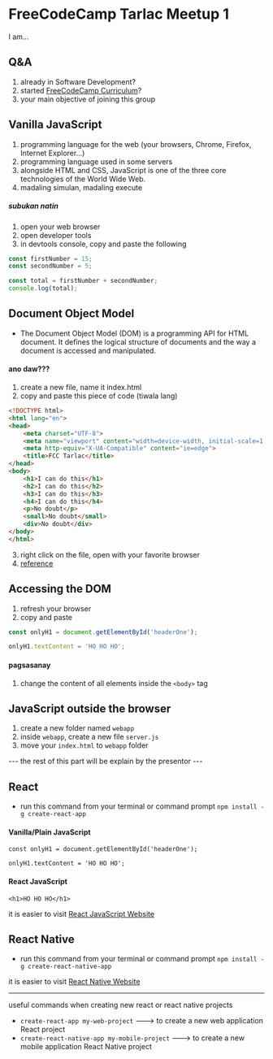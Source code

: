 # FreeCodeCamp Tarlac Meetup 1

I am...

## Q&A

1. already in Software Development?
2. started [FreeCodeCamp Curriculum](https://www.freecodecamp.org/)?
3. your main objective of joining this group

## Vanilla JavaScript

1. programming language for the web (your browsers, Chrome, Firefox, Internet Explorer...)
2. programming language used in some servers
3. alongside HTML and CSS, JavaScript is one of the three core technologies of the World Wide Web.
4. madaling simulan, madaling execute

##### subukan natin

1. open your web browser
2. open developer tools
3. in devtools console, copy and paste the following

```javascript
const firstNumber = 15;
const secondNumber = 5;

const total = firstNumber + secondNumber;
console.log(total);
```

## Document Object Model

- The Document Object Model (DOM) is a programming API for HTML document. It defines the logical structure of documents and the way a document is accessed and manipulated. 

#### ano daw???

1. create a new file, name it index.html
2. copy and paste this piece of code (tiwala lang)

```html
<!DOCTYPE html>
<html lang="en">
<head>
    <meta charset="UTF-8">
    <meta name="viewport" content="width=device-width, initial-scale=1.0">
    <meta http-equiv="X-UA-Compatible" content="ie=edge">
    <title>FCC Tarlac</title>
</head>
<body>
    <h1>I can do this</h1>
    <h2>I can do this</h2>
    <h3>I can do this</h3>
    <h4>I can do this</h4>
    <p>No doubt</p>
    <small>No doubt</small>
    <div>No doubt</div>
</body>
</html>
```
3. right click on the file, open with your favorite browser
4. [reference](https://www.w3.org/TR/WD-DOM/introduction.html)

## Accessing the DOM

1. refresh your browser
2. copy and paste

```javascript
const onlyH1 = document.getElementById('headerOne');

onlyH1.textContent = 'HO HO HO';
```

#### pagsasanay
1. change the content of all elements inside the `<body>` tag

## JavaScript outside the browser

1. create a new folder named `webapp`
2. inside `webapp`, create a new file `server.js`
3. move your `index.html` to `webapp` folder

--- the rest of this part will be explain by the presentor ---

## React

- run this command from your terminal or command prompt `npm install -g create-react-app`

#### Vanilla/Plain JavaScript
```
const onlyH1 = document.getElementById('headerOne');

onlyH1.textContent = 'HO HO HO';
```

#### React JavaScript
```
<h1>HO HO HO</h1>
```

it is easier to visit [React JavaScript Website](https://reactjs.org/)

## React Native

- run this command from your terminal or command prompt `npm install -g create-react-native-app`

it is easier to visit [React Native Website](https://facebook.github.io/react-native/)

----------------------------------------------------------------------------

useful commands when creating new react or react native projects

- `create-react-app my-web-project` ---> to create a new web application React project
- `create-react-native-app my-mobile-project` ---> to create a new mobile application React Native project
